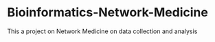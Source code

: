 # Bioinformatics-Network-Medicine


This a project on Network Medicine on data collection and analysis
